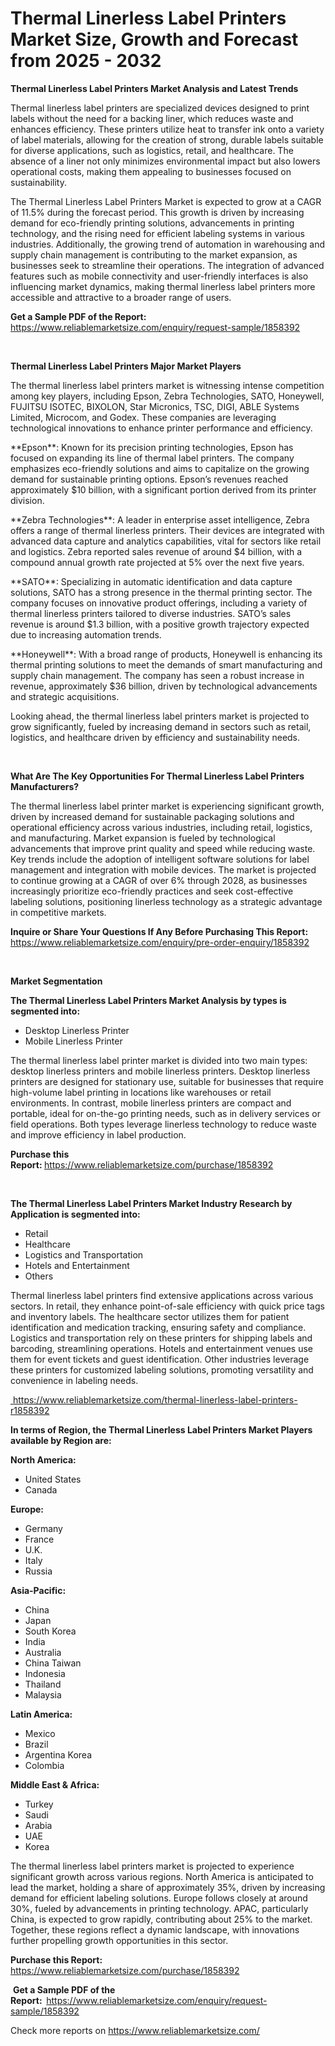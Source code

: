 <p><h1>Thermal Linerless Label Printers Market Size, Growth and Forecast from 2025 - 2032</h1></p><p><strong>Thermal Linerless Label Printers Market Analysis and Latest Trends</strong></p>
<p><p>Thermal linerless label printers are specialized devices designed to print labels without the need for a backing liner, which reduces waste and enhances efficiency. These printers utilize heat to transfer ink onto a variety of label materials, allowing for the creation of strong, durable labels suitable for diverse applications, such as logistics, retail, and healthcare. The absence of a liner not only minimizes environmental impact but also lowers operational costs, making them appealing to businesses focused on sustainability.</p><p>The Thermal Linerless Label Printers Market is expected to grow at a CAGR of 11.5% during the forecast period. This growth is driven by increasing demand for eco-friendly printing solutions, advancements in printing technology, and the rising need for efficient labeling systems in various industries. Additionally, the growing trend of automation in warehousing and supply chain management is contributing to the market expansion, as businesses seek to streamline their operations. The integration of advanced features such as mobile connectivity and user-friendly interfaces is also influencing market dynamics, making thermal linerless label printers more accessible and attractive to a broader range of users.</p></p>
<p><strong>Get a Sample PDF of the Report:&nbsp;</strong> <a href="https://www.reliablemarketsize.com/enquiry/request-sample/1858392?utm_campaign=2768&utm_medium=2&utm_source=Github&utm_content=ia&utm_term=28022025&utm_id=thermal-linerless-label-printers">https://www.reliablemarketsize.com/enquiry/request-sample/1858392</a></p>
<p>&nbsp;</p>
<p><strong>Thermal Linerless Label Printers Major Market Players</strong></p>
<p><p>The thermal linerless label printers market is witnessing intense competition among key players, including Epson, Zebra Technologies, SATO, Honeywell, FUJITSU ISOTEC, BIXOLON, Star Micronics, TSC, DIGI, ABLE Systems Limited, Microcom, and Godex. These companies are leveraging technological innovations to enhance printer performance and efficiency.</p><p>**Epson**: Known for its precision printing technologies, Epson has focused on expanding its line of thermal label printers. The company emphasizes eco-friendly solutions and aims to capitalize on the growing demand for sustainable printing options. Epson’s revenues reached approximately $10 billion, with a significant portion derived from its printer division.</p><p>**Zebra Technologies**: A leader in enterprise asset intelligence, Zebra offers a range of thermal linerless printers. Their devices are integrated with advanced data capture and analytics capabilities, vital for sectors like retail and logistics. Zebra reported sales revenue of around $4 billion, with a compound annual growth rate projected at 5% over the next five years.</p><p>**SATO**: Specializing in automatic identification and data capture solutions, SATO has a strong presence in the thermal printing sector. The company focuses on innovative product offerings, including a variety of thermal linerless printers tailored to diverse industries. SATO’s sales revenue is around $1.3 billion, with a positive growth trajectory expected due to increasing automation trends.</p><p>**Honeywell**: With a broad range of products, Honeywell is enhancing its thermal printing solutions to meet the demands of smart manufacturing and supply chain management. The company has seen a robust increase in revenue, approximately $36 billion, driven by technological advancements and strategic acquisitions.</p><p>Looking ahead, the thermal linerless label printers market is projected to grow significantly, fueled by increasing demand in sectors such as retail, logistics, and healthcare driven by efficiency and sustainability needs.</p></p>
<p>&nbsp;</p>
<p><strong>What Are The Key Opportunities For Thermal Linerless Label Printers Manufacturers?</strong></p>
<p><p>The thermal linerless label printer market is experiencing significant growth, driven by increased demand for sustainable packaging solutions and operational efficiency across various industries, including retail, logistics, and manufacturing. Market expansion is fueled by technological advancements that improve print quality and speed while reducing waste. Key trends include the adoption of intelligent software solutions for label management and integration with mobile devices. The market is projected to continue growing at a CAGR of over 6% through 2028, as businesses increasingly prioritize eco-friendly practices and seek cost-effective labeling solutions, positioning linerless technology as a strategic advantage in competitive markets.</p></p>
<p><strong>Inquire or Share Your Questions If Any Before Purchasing This Report:</strong> <a href="https://www.reliablemarketsize.com/enquiry/pre-order-enquiry/1858392?utm_campaign=2768&utm_medium=2&utm_source=Github&utm_content=ia&utm_term=28022025&utm_id=thermal-linerless-label-printers">https://www.reliablemarketsize.com/enquiry/pre-order-enquiry/1858392</a></p>
<p>&nbsp;</p>
<p><strong>Market Segmentation</strong></p>
<p><strong>The Thermal Linerless Label Printers Market Analysis by types is segmented into:</strong></p>
<p><ul><li>Desktop Linerless Printer</li><li>Mobile Linerless Printer</li></ul></p>
<p><p>The thermal linerless label printer market is divided into two main types: desktop linerless printers and mobile linerless printers. Desktop linerless printers are designed for stationary use, suitable for businesses that require high-volume label printing in locations like warehouses or retail environments. In contrast, mobile linerless printers are compact and portable, ideal for on-the-go printing needs, such as in delivery services or field operations. Both types leverage linerless technology to reduce waste and improve efficiency in label production.</p></p>
<p><strong>Purchase this Report:&nbsp;</strong><a href="https://www.reliablemarketsize.com/purchase/1858392?utm_campaign=2768&utm_medium=2&utm_source=Github&utm_content=ia&utm_term=28022025&utm_id=thermal-linerless-label-printers">https://www.reliablemarketsize.com/purchase/1858392</a></p>
<p>&nbsp;</p>
<p><strong>The Thermal Linerless Label Printers Market Industry Research by Application is segmented into:</strong></p>
<p><ul><li>Retail</li><li>Healthcare</li><li>Logistics and Transportation</li><li>Hotels and Entertainment</li><li>Others</li></ul></p>
<p><p>Thermal linerless label printers find extensive applications across various sectors. In retail, they enhance point-of-sale efficiency with quick price tags and inventory labels. The healthcare sector utilizes them for patient identification and medication tracking, ensuring safety and compliance. Logistics and transportation rely on these printers for shipping labels and barcoding, streamlining operations. Hotels and entertainment venues use them for event tickets and guest identification. Other industries leverage these printers for customized labeling solutions, promoting versatility and convenience in labeling needs.</p></p>
<p><a href="https://www.reliablemarketsize.com/thermal-linerless-label-printers-r1858392?utm_campaign=2768&utm_medium=2&utm_source=Github&utm_content=ia&utm_term=28022025&utm_id=thermal-linerless-label-printers">&nbsp;https://www.reliablemarketsize.com/thermal-linerless-label-printers-r1858392</a></p>
<p><strong>In terms of Region, the Thermal Linerless Label Printers Market Players available by Region are:</strong></p>
<p>
    <p> <strong> North America: </strong>
        <ul>
            <li>United States</li>
            <li>Canada</li>
        </ul>
        </p> 
    <p> <strong> Europe: </strong>
        <ul>
            <li>Germany</li>
            <li>France</li>
            <li>U.K.</li>
            <li>Italy</li>
            <li>Russia</li>
        </ul>
        </p> 
    <p> <strong> Asia-Pacific: </strong>
        <ul>
            <li>China</li>
            <li>Japan</li>
            <li>South Korea</li>
            <li>India</li>
            <li>Australia</li>
            <li>China Taiwan</li>
            <li>Indonesia</li>
            <li>Thailand</li>
            <li>Malaysia</li>
        </ul>
        </p> 
    <p> <strong> Latin America: </strong>
        <ul>
            <li>Mexico</li>
            <li>Brazil</li>
            <li>Argentina Korea</li>
            <li>Colombia</li>
        </ul>
        </p> 
    <p> <strong> Middle East & Africa: </strong>
        <ul>
            <li>Turkey</li>
            <li>Saudi</li>
            <li>Arabia</li>
            <li>UAE</li>
            <li>Korea</li>
        </ul>
    </p>
    </p>
<p><p>The thermal linerless label printers market is projected to experience significant growth across various regions. North America is anticipated to lead the market, holding a share of approximately 35%, driven by increasing demand for efficient labeling solutions. Europe follows closely at around 30%, fueled by advancements in printing technology. APAC, particularly China, is expected to grow rapidly, contributing about 25% to the market. Together, these regions reflect a dynamic landscape, with innovations further propelling growth opportunities in this sector.</p></p>
<p><strong>Purchase this Report: </strong><a href="https://www.reliablemarketsize.com/purchase/1858392?utm_campaign=2768&utm_medium=2&utm_source=Github&utm_content=ia&utm_term=28022025&utm_id=thermal-linerless-label-printers">https://www.reliablemarketsize.com/purchase/1858392</a></p>
<p>&nbsp;<strong>Get a Sample PDF of the Report:&nbsp;&nbsp;</strong><a href="https://www.reliablemarketsize.com/enquiry/request-sample/1858392?utm_campaign=2768&utm_medium=2&utm_source=Github&utm_content=ia&utm_term=28022025&utm_id=thermal-linerless-label-printers">https://www.reliablemarketsize.com/enquiry/request-sample/1858392</a></p>
<p><strong></strong></p>
<p>Check more reports on <a href="https://www.reliablemarketsize.com/?utm_campaign=2768&utm_medium=2&utm_source=Github&utm_content=ia&utm_term=28022025&utm_id=thermal-linerless-label-printers">https://www.reliablemarketsize.com/</a></p>